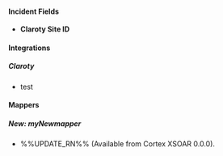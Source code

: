 
#### Incident Fields
- **Claroty Site ID**

#### Integrations
##### Claroty
- test

#### Mappers
##### New: myNewmapper
- %%UPDATE_RN%% (Available from Cortex XSOAR 0.0.0).
